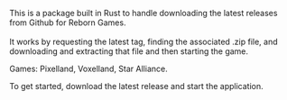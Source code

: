 This is a package built in Rust to handle downloading the latest releases from Github for Reborn Games.  <br></br>
It works by requesting the latest tag, finding the associated .zip file, and downloading and extracting that file and then starting the game.

Games:  Pixelland, Voxelland, Star Alliance.

To get started, download the latest release and start the application.
